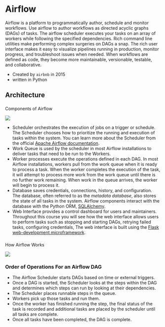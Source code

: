 # Airflow

Airflow is a platform to programmatically author, schedule and monitor workflows. Use airflow to author workflows as directed acyclic graphs (DAGs) of tasks. The airflow scheduler executes your tasks on an array of workers while following the specified dependencies. Rich command line utilities make performing complex surgeries on DAGs a snap. The rich user interface makes it easy to visualize pipelines running in production, monitor progress, and troubleshoot issues when needed. When workflows are defined as code, they become more maintainable, versionable, testable, and collaborative.

- Created by `airbnb` in 2015
- written in Python

## Architecture

###

Components of Airflow

![](https://video.udacity-data.com/topher/2019/February/5c5f6105_airflow-diagram/airflow-diagram.png)

-   Scheduler orchestrates the execution of jobs on a trigger or schedule. The Scheduler chooses how to prioritize the running and execution of tasks within the system. You can learn more about the Scheduler from the official [Apache Airflow documentation](https://airflow.apache.org/scheduler.html).
-   Work Queue is used by the scheduler in most Airflow installations to deliver tasks that need to be run to the Workers.
-   Worker processes execute the operations defined in each DAG. In most Airflow installations, workers pull from the work queue when it is ready to process a task. When the worker completes the execution of the task, it will attempt to process more work from the work queue until there is no further work remaining. When work in the queue arrives, the worker will begin to process it.
-   Database saves credentials, connections, history, and configuration. The database, often referred to as the *metadata database*, also stores the state of all tasks in the system. Airflow components interact with the database with the Python ORM, [SQLAlchemy](https://www.sqlalchemy.org/).
-   Web Interface provides a control dashboard for users and maintainers. Throughout this course you will see how the web interface allows users to perform tasks such as stopping and starting DAGs, retrying failed tasks, configuring credentials, The web interface is built using the [Flask web-development microframework](http://flask.pocoo.org/).

###

How Airflow Works

![](https://video.udacity-data.com/topher/2019/February/5c5f8e1d_how-airflow-works/how-airflow-works.png)

### Order of Operations For an Airflow DAG

-   The Airflow Scheduler starts DAGs based on time or external triggers.
-   Once a DAG is started, the Scheduler looks at the steps within the DAG and determines which steps can run by looking at their dependencies.
-   The Scheduler places runnable steps in the queue.
-   Workers pick up those tasks and run them.
-   Once the worker has finished running the step, the final status of the task is recorded and additional tasks are placed by the scheduler until all tasks are complete.
-   Once all tasks have been completed, the DAG is complete.